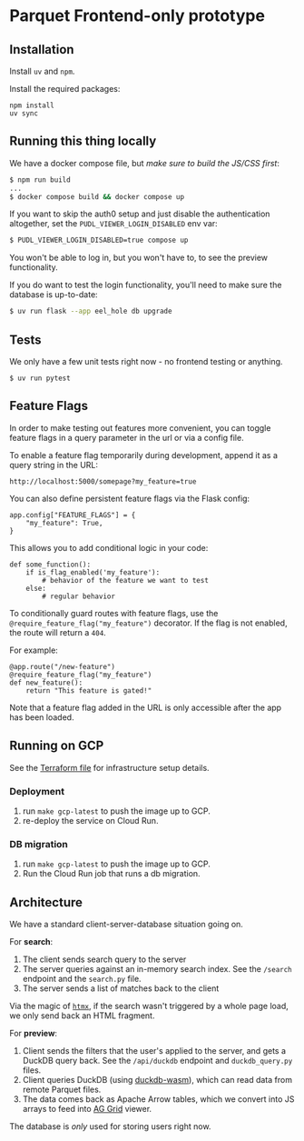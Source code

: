 # Parquet Frontend-only prototype

## Installation

Install `uv` and `npm`.

Install the required packages:

```
npm install
uv sync
```

## Running this thing locally

We have a docker compose file, but *make sure to build the JS/CSS first*:

```bash
$ npm run build
...
$ docker compose build && docker compose up
```

If you want to skip the auth0 setup and just disable the authentication altogether, set the `PUDL_VIEWER_LOGIN_DISABLED` env var:

```bash
$ PUDL_VIEWER_LOGIN_DISABLED=true compose up
```

You won't be able to log in, but you won't have to, to see the preview functionality.

If you do want to test the login functionality, you'll need to make sure the database is up-to-date:

```bash
$ uv run flask --app eel_hole db upgrade
```

## Tests

We only have a few unit tests right now - no frontend testing or anything.

```
$ uv run pytest
```

## Feature Flags
In order to make testing out features more convenient, you can toggle feature flags in a query parameter in the url or via a config file.

To enable a feature flag temporarily during development, append it as a query string in the URL:
```
http://localhost:5000/somepage?my_feature=true
```
You can also define persistent feature flags via the Flask config:
```
app.config["FEATURE_FLAGS"] = {
    "my_feature": True,
}
```
This allows you to add conditional logic in your code:
```
def some_function():
    if is_flag_enabled('my_feature'):
        # behavior of the feature we want to test
    else:
        # regular behavior
```

To conditionally guard routes with feature flags, use the `@require_feature_flag("my_feature")` decorator. If the flag is not enabled, the route will return a `404`.

For example:
```
@app.route("/new-feature")
@require_feature_flag("my_feature")
def new_feature():
    return "This feature is gated!"
```

Note that a feature flag added in the URL is only accessible after the app has been loaded.

## Running on GCP

See the [Terraform file](https://github.com/catalyst-cooperative/pudl/blob/main/terraform/pudl-viewer.tf) for infrastructure setup details.

### Deployment
1. run `make gcp-latest` to push the image up to GCP.
2. re-deploy the service on Cloud Run.

### DB migration
1. run `make gcp-latest` to push the image up to GCP.
2. Run the Cloud Run job that runs a db migration.


## Architecture

We have a standard client-server-database situation going on.

For **search**:

1. The client sends search query to the server
2. The server queries against an in-memory search index. See the `/search` endpoint and the `search.py` file.
3. The server sends a list of matches back to the client

Via the magic of [`htmx`](https://www.htmx.org), if the search wasn't triggered by a whole page load, we only send back an HTML fragment.


For **preview**:

1. Client sends the filters that the user's applied to the server, and gets a DuckDB query back. See the `/api/duckdb` endpoint and `duckdb_query.py` files.
2. Client queries DuckDB (using [duckdb-wasm](https://duckdb.org/docs/api/wasm/overview.html)), which can read data from remote Parquet files.
3. The data comes back as Apache Arrow tables, which we convert into JS arrays to feed into [AG Grid](https://www.ag-grid.com/) viewer.

The database is *only* used for storing users right now.
